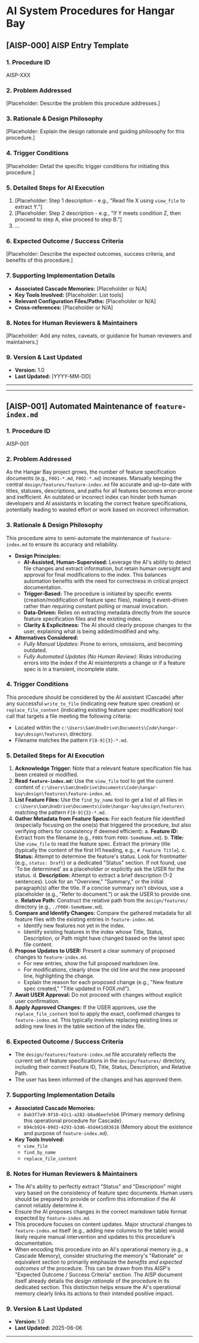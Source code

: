 # AI System Procedures for Hangar Bay

<!-- AI_DOCUMENT_PURPOSE_START -->
<!-- This document serves as a central, human-readable repository for documenting significant, recurring procedures, protocols, or operational patterns designed for AI coding assistants (like Cascade) to execute or participate in within the Hangar Bay project. It aims to capture the "what, why, and how" of these procedures. While AI assistants may be directed to reference specific procedures herein for context or clarification, the primary operational triggers and detailed execution logic for AI are typically stored in associated Cascade Memories. This document is primarily a design record and a guide for human understanding, maintenance, and replication of these AI-involved processes. -->
<!-- AI_DOCUMENT_PURPOSE_END -->

## [AISP-000] AISP Entry Template

<!-- 
This template provides the standard structure and guidance for documenting new AI System Procedures (AISPs). 
When creating a new AISP entry:
1. Copy this entire template section (from "## [AISP-000]..." down to the horizontal rule before the next AISP).
2. Assign a new, unique, sequential AISP-XXX ID (e.g., if the last entry was AISP-001, the new one is AISP-002).
3. Replace "[AISP-000]" in the title and "AISP-XXX" in Section 1 with the new ID.
4. Fill in each section according to the guidance provided in the HTML comments and replace placeholder text.
5. This template itself (AISP-000) should remain in the document for future use.
-->

### 1. Procedure ID
<!-- (Provide the unique, sequential identifier for this procedure, e.g., AISP-00X.) -->
AISP-XXX

### 2. Problem Addressed
<!-- 
Clearly describe:
- The specific issue, challenge, or operational need this procedure is designed to solve.
- What pain point(s) it alleviates.
- Why this procedure is necessary for the project or workflow.
-->
[Placeholder: Describe the problem this procedure addresses.]

### 3. Rationale & Design Philosophy
<!-- 
Explain the core reasoning behind the chosen approach for this procedure:
- What are the key principles guiding its design (e.g., AI-assisted with human supervision, fully automated, event-driven, data-centric)?
- Briefly mention any significant alternative approaches considered and provide a concise justification for why the chosen approach was selected over them.
- This section details the 'why' and 'how' of the procedure's *design and structure*.
-->
[Placeholder: Explain the design rationale and guiding philosophy for this procedure.]

### 4. Trigger Conditions
<!-- 
Specify the exact events, conditions, or tool call outcomes that should prompt an AI assistant (like Cascade) to consider or initiate this procedure. Be precise about:
- Relevant file paths or patterns (e.g., `design/features/F[0-9]{3}-*.md`).
- Specific tool outputs or states.
- User actions or requests.
- Any pre-conditions that must be met.
-->
[Placeholder: Detail the specific trigger conditions for initiating this procedure.]

### 5. Detailed Steps for AI Execution
<!-- 
Provide a clear, numbered, step-by-step description of the actions the AI assistant is expected to perform. Be explicit about:
- Key decisions the AI needs to make at each step.
- Specific tools to be used (e.g., `view_file`, `find_by_name`, `replace_file_content`, `create_memory`, `run_command`). Include example parameters if helpful.
- Information to be extracted, processed, or generated.
- Interactions with the user (e.g., "Propose X to the USER," "Ask the USER for confirmation of Y," "Inform the USER of Z").
- The logical sequence of operations and any conditional branching.
Aim for sufficient detail for an AI to understand the intended logic and flow, but avoid over-scripting every minor internal thought process. Focus on observable actions, critical logic, and key decision points.
-->
1.  [Placeholder: Step 1 description - e.g., "Read file X using `view_file` to extract Y."]
2.  [Placeholder: Step 2 description - e.g., "If Y meets condition Z, then proceed to step A, else proceed to step B."]
3.  ...

### 6. Expected Outcome / Success Criteria
<!-- 
Describe the desired state of the system, project artifacts, or information after the procedure has been successfully completed. 
- What are the tangible results or outputs?
- How can the success of this procedure be measured or verified?
- What specific positive impact does this procedure aim to achieve? (This can inform the 'Rationale' section of an operational AI memory for this procedure).
This section defines 'what good looks like' post-execution and clarifies the procedure's direct benefits.
-->
[Placeholder: Describe the expected outcomes, success criteria, and benefits of this procedure.]

### 7. Supporting Implementation Details
<!-- 
List key resources, configurations, or related information relevant to this procedure's implementation and execution by an AI.
- **Associated Cascade Memories:** (If this AISP is intended to be backed by an AI memory, list the Memory ID here once created, or note if a new one should be created. E.g., "Primary operational logic is stored in Cascade Memory ID: YYYY-YYYY" or "A Cascade Memory should be created to operationalize this AISP.")
- **Key Tools Involved:** (List the primary tools the AI will use, e.g., `view_file`, `replace_file_content`, `codebase_search`.)
- **Relevant Configuration Files/Paths:** (If applicable, list any specific configuration files or critical system paths the AI needs to be aware of for this procedure.)
- **Cross-references:** (Links to other relevant AISPs, design documents, or specifications.)
-->
*   **Associated Cascade Memories:** [Placeholder or N/A]
*   **Key Tools Involved:** [Placeholder: List tools]
*   **Relevant Configuration Files/Paths:** [Placeholder or N/A]
*   **Cross-references:** [Placeholder or N/A]

### 8. Notes for Human Reviewers & Maintainers
<!-- 
Provide any additional context, advice, or considerations for human developers or project maintainers who are reviewing, overseeing, evolving, or manually executing this procedure. Highlight:
- Potential edge cases, common pitfalls, or complexities to be aware of.
- Areas requiring careful human oversight, judgment, or manual intervention.
- Guidance on how this AISP entry relates to operational AI memories: For instance, when encoding this procedure into an AI's memory, the memory's "Rationale" section should ideally focus on the benefits/outcomes (drawing from this AISP's "Expected Outcome / Success Criteria" section), as this AISP document already covers the detailed *design rationale* (in Section 3).
- Suggestions for future improvements or evolution of this procedure.
-->
[Placeholder: Add any notes, caveats, or guidance for human reviewers and maintainers.]

### 9. Version & Last Updated
<!-- 
Track the version and update history of this specific AISP entry.
- **Version:** (e.g., 1.0, 1.1) - Increment for significant changes.
- **Last Updated:** (Date of the last modification, e.g., YYYY-MM-DD)
-->
*   **Version:** 1.0
*   **Last Updated:** [YYYY-MM-DD]

---

---

## [AISP-001] Automated Maintenance of `feature-index.md`

### 1. Procedure ID

AISP-001

### 2. Problem Addressed

As the Hangar Bay project grows, the number of feature specification documents (e.g., `F001-*.md`, `F002-*.md`) increases. Manually keeping the central `design/features/feature-index.md` file accurate and up-to-date with titles, statuses, descriptions, and paths for all features becomes error-prone and inefficient. An outdated or incorrect index can hinder both human developers and AI assistants in locating the correct feature specifications, potentially leading to wasted effort or work based on incorrect information.

### 3. Rationale & Design Philosophy

This procedure aims to semi-automate the maintenance of `feature-index.md` to ensure its accuracy and reliability.

*   **Design Principles:**
    *   **AI-Assisted, Human-Supervised:** Leverage the AI's ability to detect file changes and extract information, but retain human oversight and approval for final modifications to the index. This balances automation benefits with the need for correctness in critical project documentation.
    *   **Trigger-Based:** The procedure is initiated by specific events (creation/modification of feature spec files), making it event-driven rather than requiring constant polling or manual invocation.
    *   **Data-Driven:** Relies on extracting metadata directly from the source feature specification files and the existing index.
    *   **Clarity & Explicitness:** The AI should clearly propose changes to the user, explaining what is being added/modified and why.
*   **Alternatives Considered:**
    *   *Fully Manual Updates:* Prone to errors, omissions, and becoming outdated.
    *   *Fully Automated Updates (No Human Review):* Risks introducing errors into the index if the AI misinterprets a change or if a feature spec is in a transient, incomplete state.

### 4. Trigger Conditions

This procedure should be considered by the AI assistant (Cascade) after any successful `write_to_file` (indicating new feature spec creation) or `replace_file_content` (indicating existing feature spec modification) tool call that targets a file meeting the following criteria:
*   Located within the `c:\Users\Sam\OneDrive\Documents\Code\hangar-bay\design\features\` directory.
*   Filename matches the pattern `F[0-9]{3}-*.md`.

### 5. Detailed Steps for AI Execution

1.  **Acknowledge Trigger:** Note that a relevant feature specification file has been created or modified.
2.  **Read `feature-index.md`:** Use the `view_file` tool to get the current content of `c:\Users\Sam\OneDrive\Documents\Code\hangar-bay\design\features\feature-index.md`.
3.  **List Feature Files:** Use the `find_by_name` tool to get a list of all files in `c:\Users\Sam\OneDrive\Documents\Code\hangar-bay\design\features\` matching the pattern `F[0-9]{3}-*.md`.
4.  **Gather Metadata from Feature Specs:** For each feature file identified (especially focusing on the one(s) that triggered the procedure, but also verifying others for consistency if deemed efficient):
    a.  **Feature ID:** Extract from the filename (e.g., `F00X` from `F00X-SomeName.md`).
    b.  **Title:** Use `view_file` to read the feature spec. Extract the primary title (typically the content of the first H1 heading, e.g., `# Feature Title`).
    c.  **Status:** Attempt to determine the feature's status. Look for frontmatter (e.g., `status: Draft`) or a dedicated "Status" section. If not found, use 'To be determined' as a placeholder or explicitly ask the USER for the status.
    d.  **Description:** Attempt to extract a brief description (1-2 sentences). Look for an "Overview," "Summary," or the initial paragraph(s) after the title. If a concise summary isn't obvious, use a placeholder (e.g., "Refer to document.") or ask the USER to provide one.
    e.  **Relative Path:** Construct the relative path from the `design/features/` directory (e.g., `./F00X-SomeName.md`).
5.  **Compare and Identify Changes:** Compare the gathered metadata for all feature files with the existing entries in `feature-index.md`.
    *   Identify new features not yet in the index.
    *   Identify existing features in the index whose Title, Status, Description, or Path might have changed based on the latest spec file content.
6.  **Propose Updates to USER:** Present a clear summary of proposed changes to `feature-index.md`.
    *   For new entries, show the full proposed markdown line.
    *   For modifications, clearly show the old line and the new proposed line, highlighting the change.
    *   Explain the reason for each proposed change (e.g., "New feature spec created," "Title updated in F00X.md").
7.  **Await USER Approval:** Do not proceed with changes without explicit user confirmation.
8.  **Apply Approved Changes:** If the USER approves, use the `replace_file_content` tool to apply the exact, confirmed changes to `feature-index.md`. This typically involves replacing existing lines or adding new lines in the table section of the index file.

### 6. Expected Outcome / Success Criteria

*   The `design/features/feature-index.md` file accurately reflects the current set of feature specifications in the `design/features/` directory, including their correct Feature ID, Title, Status, Description, and Relative Path.
*   The user has been informed of the changes and has approved them.

### 7. Supporting Implementation Details

*   **Associated Cascade Memories:**
    *   `8ab3f7a9-9f10-42c1-a282-b8ad6eefe5b6` (Primary memory defining this operational procedure for Cascade).
    *   `894cb924-09d3-4293-b3d6-45d441d83616` (Memory about the existence and purpose of `feature-index.md`).
*   **Key Tools Involved:**
    *   `view_file`
    *   `find_by_name`
    *   `replace_file_content`

### 8. Notes for Human Reviewers & Maintainers

*   The AI's ability to perfectly extract "Status" and "Description" might vary based on the consistency of feature spec documents. Human users should be prepared to provide or confirm this information if the AI cannot reliably determine it.
*   Ensure the AI proposes changes in the correct markdown table format expected by `feature-index.md`.
*   This procedure focuses on content updates. Major structural changes to `feature-index.md` itself (e.g., adding new columns to the table) would likely require manual intervention and updates to this procedure's documentation.
*   When encoding this procedure into an AI's operational memory (e.g., a Cascade Memory), consider structuring the memory's "Rationale" or equivalent section to primarily emphasize the *benefits and expected outcomes* of the procedure. This can be drawn from this AISP's "Expected Outcome / Success Criteria" section. The AISP document itself already details the *design rationale* of the procedure in its dedicated section. This distinction helps ensure the AI's operational memory clearly links its actions to their intended positive impact.

### 9. Version & Last Updated

*   **Version:** 1.0
*   **Last Updated:** 2025-06-06

---
